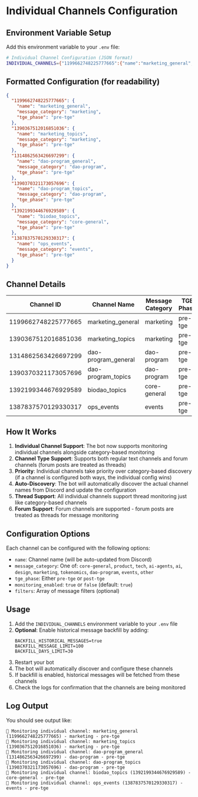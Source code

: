 # Individual Channels Configuration

## Environment Variable Setup

Add this environment variable to your `.env` file:

```bash
# Individual Channel Configuration (JSON format)
INDIVIDUAL_CHANNELS={"1199662748225777665":{"name":"marketing_general","message_category":"marketing","tge_phase":"pre-tge"},"1390367512016851036":{"name":"marketing_topics","message_category":"marketing","tge_phase":"pre-tge"},"1314862563426697299":{"name":"dao-program_general","message_category":"dao-program","tge_phase":"pre-tge"},"1390370321173057696":{"name":"dao-program_topics","message_category":"dao-program","tge_phase":"pre-tge"},"1392199344676929589":{"name":"biodao_topics","message_category":"core-general","tge_phase":"pre-tge"},"1387837570129330317":{"name":"ops_events","message_category":"events","tge_phase":"pre-tge"}}
```

## Formatted Configuration (for readability)

```json
{
  "1199662748225777665": {
    "name": "marketing_general",
    "message_category": "marketing",
    "tge_phase": "pre-tge"
  },
  "1390367512016851036": {
    "name": "marketing_topics",
    "message_category": "marketing",
    "tge_phase": "pre-tge"
  },
  "1314862563426697299": {
    "name": "dao-program_general",
    "message_category": "dao-program",
    "tge_phase": "pre-tge"
  },
  "1390370321173057696": {
    "name": "dao-program_topics",
    "message_category": "dao-program",
    "tge_phase": "pre-tge"
  },
  "1392199344676929589": {
    "name": "biodao_topics",
    "message_category": "core-general",
    "tge_phase": "pre-tge"
  },
  "1387837570129330317": {
    "name": "ops_events",
    "message_category": "events",
    "tge_phase": "pre-tge"
  }
}
```

## Channel Details

| Channel ID | Channel Name | Message Category | TGE Phase |
|------------|-------------|------------------|-----------|
| 1199662748225777665 | marketing_general | marketing | pre-tge |
| 1390367512016851036 | marketing_topics | marketing | pre-tge |
| 1314862563426697299 | dao-program_general | dao-program | pre-tge |
| 1390370321173057696 | dao-program_topics | dao-program | pre-tge |
| 1392199344676929589 | biodao_topics | core-general | pre-tge |
| 1387837570129330317 | ops_events | events | pre-tge |

## How It Works

1. **Individual Channel Support**: The bot now supports monitoring individual channels alongside category-based monitoring
2. **Channel Type Support**: Supports both regular text channels and forum channels (forum posts are treated as threads)
3. **Priority**: Individual channels take priority over category-based discovery (if a channel is configured both ways, the individual config wins)
4. **Auto-Discovery**: The bot will automatically discover the actual channel names from Discord and update the configuration
5. **Thread Support**: All individual channels support thread monitoring just like category-based channels
6. **Forum Support**: Forum channels are supported - forum posts are treated as threads for message monitoring

## Configuration Options

Each channel can be configured with the following options:

- `name`: Channel name (will be auto-updated from Discord)
- `message_category`: One of: `core-general`, `product`, `tech`, `ai-agents`, `ai`, `design`, `marketing`, `tokenomics`, `dao-program`, `events`, `other`
- `tge_phase`: Either `pre-tge` or `post-tge`
- `monitoring_enabled`: `true` or `false` (default: `true`)
- `filters`: Array of message filters (optional)

## Usage

1. Add the `INDIVIDUAL_CHANNELS` environment variable to your `.env` file
2. **Optional**: Enable historical message backfill by adding:
   ```env
   BACKFILL_HISTORICAL_MESSAGES=true
   BACKFILL_MESSAGE_LIMIT=100
   BACKFILL_DAYS_LIMIT=30
   ```
3. Restart your bot
4. The bot will automatically discover and configure these channels
5. If backfill is enabled, historical messages will be fetched from these channels
6. Check the logs for confirmation that the channels are being monitored

## Log Output

You should see output like:
```
📢 Monitoring individual channel: marketing_general (1199662748225777665) - marketing - pre-tge
📢 Monitoring individual channel: marketing_topics (1390367512016851036) - marketing - pre-tge
📢 Monitoring individual channel: dao-program_general (1314862563426697299) - dao-program - pre-tge
📢 Monitoring individual channel: dao-program_topics (1390370321173057696) - dao-program - pre-tge
📢 Monitoring individual channel: biodao_topics (1392199344676929589) - core-general - pre-tge
📢 Monitoring individual channel: ops_events (1387837570129330317) - events - pre-tge
``` 